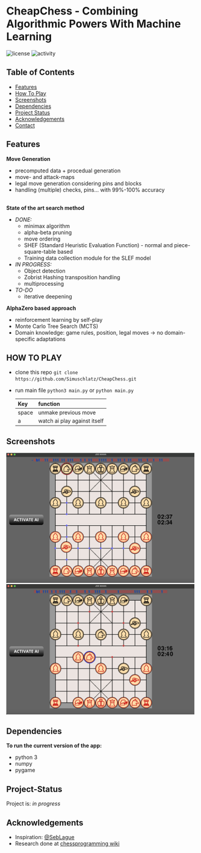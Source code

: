 # CheapChess - Combining Algorithmic Powers With Machine Learning
![license](https://img.shields.io/github/license/SiiiMiii/Chess-AI)
![activity](https://img.shields.io/github/commit-activity/m/SiiiMiii/Chess-AI)

## Table of Contents
  - [Features](#features)
  - [How To Play](#how-to-play)
  - [Screenshots](#screenshots)
  - [Dependencies](#dependencies)
  - [Project Status](#project-status)
  - [Acknowledgements](#acknowledgements)
  - [Contact](#contact)

## Features
**Move Generation**
* precomputed data + procedual generation
* move- and attack-maps
* legal move generation considering pins and blocks
* handling (multiple) checks, pins... with 99%-100% accuracy
<br></br>

**State of the art search method**
* _DONE:_
  * minimax algorithm
  * alpha-beta pruning
  * move ordering
  * SHEF (Standard Heuristic Evaluation Function) - normal and piece-square-table based
  * Training data collection module for the SLEF model
* _IN PROGRESS:_
  * Object detection
  * Zobrist Hashing transposition handling
  * multiprocessing
* _TO-DO_
  * iterative deepening

**AlphaZero based approach**
* reinforcement learning by self-play
* Monte Carlo Tree Search (MCTS)
* Domain knowledge: game rules, position, legal moves → no domain-specific adaptations

## HOW TO PLAY
* clone this repo ```git clone https://github.com/Simuschlatz/CheapChess.git```
* run main file ```python3 main.py``` or ```python main.py```

    |Key|function|
    |---|--------|
    |space|unmake previous move|
    |a|watch ai play against itself|


## Screenshots
<img src="./assets/screenshots/15.11.jpeg" alt="screenshot" width="500"/>
<img src="./assets/screenshots/15.11(2).jpeg" alt="screenshot" width="500"/>

## Dependencies
**To run the current version of the app:**
* python 3
* numpy
* pygame

## Project-Status
Project is: _in progress_

## Acknowledgements
* Inspiration: [@SebLague](https://github.com/SebLague)
* Research done at [chessprogramming wiki](https://www.chessprogramming.org/)
